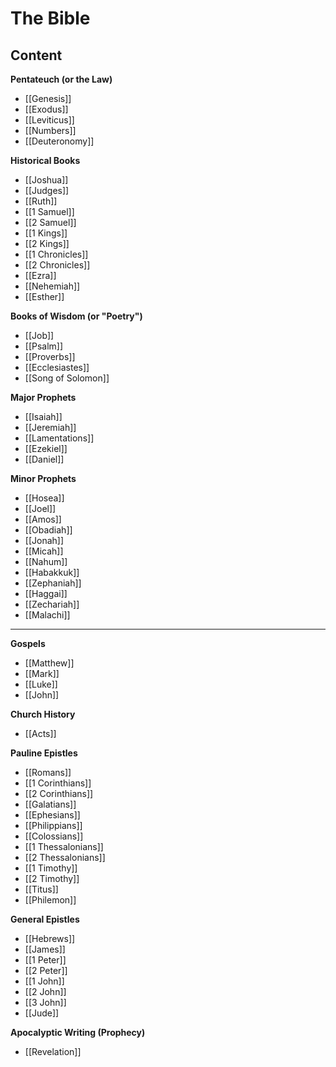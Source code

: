 # The Bible

## Content
**Pentateuch (or the Law)**
* [[Genesis]]
* [[Exodus]]
* [[Leviticus]]
* [[Numbers]]
* [[Deuteronomy]]

**Historical Books**
* [[Joshua]]
* [[Judges]]
* [[Ruth]]
* [[1 Samuel]]
* [[2 Samuel]]
* [[1 Kings]]
* [[2 Kings]]
* [[1 Chronicles]]
* [[2 Chronicles]]
* [[Ezra]]
* [[Nehemiah]]
* [[Esther]]

**Books of Wisdom (or "Poetry")**
* [[Job]]
* [[Psalm]]
* [[Proverbs]]
* [[Ecclesiastes]]
* [[Song of Solomon]]

**Major Prophets**
* [[Isaiah]]
* [[Jeremiah]]
* [[Lamentations]]
* [[Ezekiel]]
* [[Daniel]]

**Minor Prophets**
* [[Hosea]]
* [[Joel]]
* [[Amos]]
* [[Obadiah]]
* [[Jonah]]
* [[Micah]]
* [[Nahum]]
* [[Habakkuk]]
* [[Zephaniah]]
* [[Haggai]]
* [[Zechariah]]
* [[Malachi]]

***
**Gospels**
* [[Matthew]]
* [[Mark]]
* [[Luke]]
* [[John]]

**Church History**
* [[Acts]]

**Pauline Epistles**
* [[Romans]]
* [[1 Corinthians]]
* [[2 Corinthians]]
* [[Galatians]]
* [[Ephesians]]
* [[Philippians]]
* [[Colossians]]
* [[1 Thessalonians]]
* [[2 Thessalonians]]
* [[1 Timothy]]
* [[2 Timothy]]
* [[Titus]]
* [[Philemon]]

**General Epistles**
* [[Hebrews]]
* [[James]]
* [[1 Peter]]
* [[2 Peter]]
* [[1 John]]
* [[2 John]]
* [[3 John]]
* [[Jude]]

**Apocalyptic Writing (Prophecy)**
* [[Revelation]]
